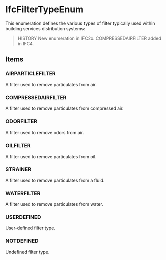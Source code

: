 # IfcFilterTypeEnum

This enumeration defines the various types of filter typically used within building services distribution systems:
<!-- end of short definition -->

> HISTORY New enumeration in IFC2x. COMPRESSEDAIRFILTER added in IFC4.

## Items

### AIRPARTICLEFILTER
A filter used to remove particulates from air.

### COMPRESSEDAIRFILTER
A filter used to remove particulates from compressed air.

### ODORFILTER
A filter used to remove odors from air.

### OILFILTER
A filter used to remove particulates from oil.

### STRAINER
A filter used to remove particulates from a fluid.

### WATERFILTER
A filter used to remove particulates from water.

### USERDEFINED
User-defined filter type.

### NOTDEFINED
Undefined filter type.
